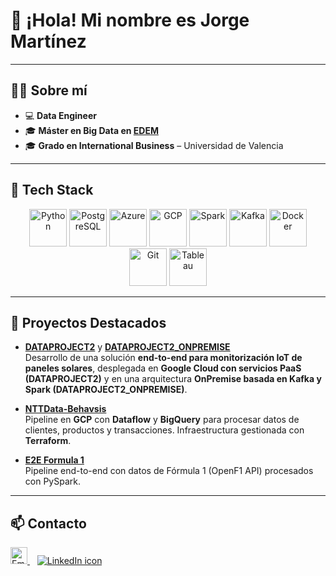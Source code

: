 # 👋 ¡Hola! Mi nombre es Jorge Martínez 

---

## 🧑‍💻 Sobre mí  

- 💻 **Data Engineer**  
- 🎓 **Máster en Big Data en [EDEM](https://edem.eu/master-big-data-analytics/)**
- 🎓 **Grado en International Business** – Universidad de Valencia

---

## 🔧 Tech Stack  

<p align="center">
  <img src="https://cdn.jsdelivr.net/gh/devicons/devicon/icons/python/python-original.svg" alt="Python" width="60" height="60"/>
  <img src="https://cdn.jsdelivr.net/gh/devicons/devicon/icons/postgresql/postgresql-original.svg" alt="PostgreSQL" width="60" height="60"/>
  <img src="https://cdn.jsdelivr.net/gh/devicons/devicon/icons/azure/azure-original.svg" alt="Azure" width="60" height="60"/>
  <img src="https://cdn.jsdelivr.net/gh/devicons/devicon/icons/googlecloud/googlecloud-original.svg" alt="GCP" width="60" height="60"/>
  <img src="https://www.vectorlogo.zone/logos/apache_spark/apache_spark-icon.svg" alt="Spark" width="60" height="60"/>
  <img src="https://cdn.jsdelivr.net/gh/devicons/devicon/icons/apachekafka/apachekafka-original.svg" alt="Kafka" width="60" height="60"/>
  <img src="https://cdn.jsdelivr.net/gh/devicons/devicon/icons/docker/docker-original.svg" alt="Docker" width="60" height="60"/>
  <img src="https://cdn.jsdelivr.net/gh/devicons/devicon/icons/git/git-original.svg" alt="Git" width="60" height="60"/>
  <img src="https://img.icons8.com/color/48/000000/tableau-software.png" alt="Tableau" width="60" height="60"/>
</p>

---


## 📂 Proyectos Destacados

- **[DATAPROJECT2](https://github.com/joorgemartinez/DATAPROJECT2)** y **[DATAPROJECT2_ONPREMISE](https://github.com/joorgemartinez/DATAPROJECT2_ONPREMISE)**  
Desarrollo de una solución **end-to-end para monitorización IoT de paneles solares**, desplegada en **Google Cloud con servicios PaaS (DATAPROJECT2)** y en una arquitectura **OnPremise basada en Kafka y Spark (DATAPROJECT2_ONPREMISE)**. 

- **[NTTData-Behavsis](https://github.com/joorgemartinez/NTTData-Behavsis)**  
Pipeline en **GCP** con **Dataflow** y **BigQuery** para procesar datos de clientes, productos y transacciones. Infraestructura gestionada con **Terraform**.  

- **[E2E Formula 1](https://github.com/joorgemartinez/E2E_Formula1)**  
  Pipeline end-to-end con datos de Fórmula 1 (OpenF1 API) procesados con PySpark.  


 



---




## 📫 Contacto

<p align="left">
  <a href="mailto:martinezca.jorge@gmail.com" target="_blank">
    <img src="https://user-images.githubusercontent.com/5141132/50740364-7ea80880-1217-11e9-8faf-2348e31beedd.png" height="27" alt="Email icon"/> 
  </a>
  &nbsp;&nbsp;
  <a href="https://www.linkedin.com/in/jorgemart/" target="_blank">
    <img src="https://img.icons8.com/ios-filled/30/0A66C2/linkedin.png" alt="LinkedIn icon"/>
  </a>
</p>
